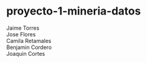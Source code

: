# proyecto-1-mineria-datos
Jaime Torres\
Jose Flores\
Camila Retamales\
Benjamin Cordero\
Joaquin Cortes